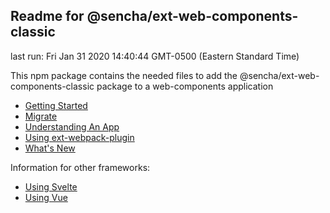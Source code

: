 ## Readme for @sencha/ext-web-components-classic

last run: Fri Jan 31 2020 14:40:44 GMT-0500 (Eastern Standard Time)

This npm package contains the needed files to add the @sencha/ext-web-components-classic package to a web-components application

- [Getting Started](https://github.com/sencha/ext-web-components/blob/ext-web-components-7.1.1/packages/ext-web-components-classic/GETTING_STARTED.md)
- [Migrate](https://github.com/sencha/ext-web-components/blob/ext-web-components-7.1.1/packages/ext-web-components-classic/MIGRATE.md)
- [Understanding An App](https://github.com/sencha/ext-web-components/blob/ext-web-components-7.1.1/packages/ext-web-components-classic/UNDERSTANDING_AN_APP.md)
- [Using ext-webpack-plugin](https://github.com/sencha/ext-web-components/blob/ext-web-components-7.1.1/packages/ext-web-components-classic/USING_EXT_WEBPACK_PLUGIN.md)
- [What's New](https://github.com/sencha/ext-web-components/blob/ext-web-components-7.1.1/packages/ext-web-components-classic/WHATS_NEW.md)

Information for other frameworks:

- [Using Svelte](https://github.com/sencha/ext-web-components/blob/ext-web-components-7.1.1/packages/ext-web-components-classic/USING_SVELTE.md)
- [Using Vue](https://github.com/sencha/ext-web-components/blob/ext-web-components-7.1.1/packages/ext-web-components-classic/USING_VUE.md)
